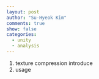```yaml
---
layout: post
author: "Su-Hyeok Kim"
comments: true
show: false
categories:
  - unity
  - analysis
---
```


1. texture compression introduce
2. usage
